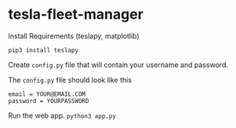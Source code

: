 # tesla-fleet-manager

Install Requirements (teslapy, matplotlib)
```
pip3 install teslapy
```

Create `config.py` file that will contain your username and password.

The `config.py` file should look like this
```
email = YOUR@EMAIL.COM
password = YOURPASSWORD
```

Run the web app.
`python3 app.py`

